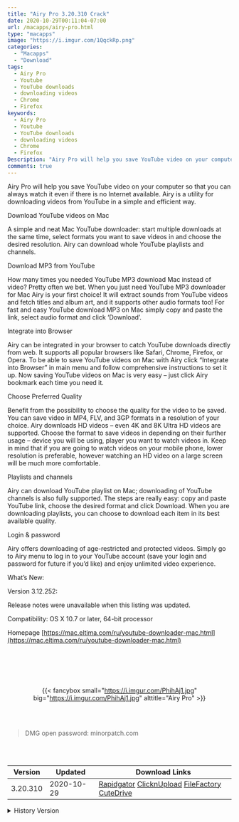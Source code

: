 ```yaml
---
title: "Airy Pro 3.20.310 Crack"
date: 2020-10-29T00:11:04-07:00
url: /macapps/airy-pro.html
type: "macapps"
image: "https://i.imgur.com/1QqckRp.png"
categories:
  - "Macapps"
  - "Download"
tags:
  - Airy Pro
  - Youtube
  - YouTube downloads
  - downloading videos
  - Chrome
  - Firefox
keywords:
  - Airy Pro
  - Youtube
  - YouTube downloads
  - downloading videos
  - Chrome
  - Firefox
Description: "Airy Pro will help you save YouTube video on your computer so that you can always watch it even if there is no Internet available. Airy is a utility for downloading videos from YouTube in a simple and efficient way."
comments: true
---
```


Airy Pro will help you save YouTube video on your computer so that you can always watch it even if there is no Internet available. Airy is a utility for downloading videos from YouTube in a simple and efficient way.

Download YouTube videos on Mac

A simple and neat Mac YouTube downloader: start multiple downloads at the same time, select formats you want to save videos in and choose the desired resolution. Airy can download whole YouTube playlists and channels.

Download MP3 from YouTube

How many times you needed YouTube MP3 download Mac instead of video? Pretty often we bet. When you just need YouTube MP3 downloader for Mac Airy is your first choice! It will extract sounds from YouTube videos and fetch titles and album art, and it supports other audio formats too! For fast and easy YouTube download MP3 on Mac simply copy and paste the link, select audio format and click ‘Download’.

Integrate into Browser

Airy can be integrated in your browser to catch YouTube downloads directly from web. It supports all popular browsers like Safari, Chrome, Firefox, or Opera. To be able to save YouTube videos on Mac with Airy click “Integrate into Browser” in main menu and follow comprehensive instructions to set it up. Now saving YouTube videos on Mac is very easy – just click Airy bookmark each time you need it.

Choose Preferred Quality

Benefit from the possibility to choose the quality for the video to be saved. You can save video in MP4, FLV, and 3GP formats in a resolution of your choice. Airy downloads HD videos – even 4K and 8K Ultra HD videos are supported. Choose the format to save videos in depending on their further usage – device you will be using, player you want to watch videos in. Keep in mind that if you are going to watch videos on your mobile phone, lower resolution is preferable, however watching an HD video on a large screen will be much more comfortable.

Playlists and channels

Airy can download YouTube playlist on Mac; downloading of YouTube channels is also fully supported. The steps are really easy: copy and paste YouTube link, choose the desired format and click Download. When you are downloading playlists, you can choose to download each item in its best available quality.

Login & password

Airy offers downloading of age-restricted and protected videos. Simply go to Airy menu to log in to your YouTube account (save your login and password for future if you’d like) and enjoy unlimited video experience.

What’s New:

Version 3.12.252:

Release notes were unavailable when this listing was updated.

Compatibility: OS X 10.7 or later, 64-bit processor

Homepage [https://mac.eltima.com/ru/youtube-downloader-mac.html](https://mac.eltima.com/ru/youtube-downloader-mac.html)

<br/>
<br/>
<script async src="https://pagead2.googlesyndication.com/pagead/js/adsbygoogle.js"></script>
<ins class="adsbygoogle"
     style="display:block; text-align:center;"
     data-ad-layout="in-article"
     data-ad-format="fluid"
     data-ad-client="ca-pub-8746275014476192"
     data-ad-slot="5144997159"></ins>
<script>
     (adsbygoogle = window.adsbygoogle || []).push({});
</script>
<br/>
<br/>


<center>

{{< fancybox small="https://i.imgur.com/PhihAj1.jpg" big="https://i.imgur.com/PhihAj1.jpg" alttitle="Airy Pro" >}}

</center>

<br/>
<br/>


> DMG open password: minorpatch.com

<br/>

<br/>
<div id="history_version" class="history_version">

| Version | Updated | Download Links |
| ---- | ---- | ---- |
| 3.20.310 | 2020-10-29 | [Rapidgator](https://ouo.io/MDwRni)   [ClicknUpload](https://ouo.io/uSSh7K)   [FileFactory](https://ouo.io/R7aKhF)   [CuteDrive](https://ouo.io/vf9dHst) |
<details>
<summary>History Version</summary>

| Version | Updated | Download Links |
| ---- | ---- | ---- |
| 3.19.305 | 2020-10-14 | [UsersCloud](https://ouo.io/6UgKJ7)   [ClicknUpload](https://ouo.io/X17Jkg)   [FileFactory](https://ouo.io/JJYVRB)   [CuteDrive](https://ouo.io/V9RSZF) |
| 3.18.301 | 2020-07-29 | [UsersCloud](https://ouo.io/Lp7fmi)   [ClicknUpload](https://ouo.io/1kxiiB)   [FileFactory](https://ouo.io/qX2sEH3)   [CuteDrive](https://ouo.io/cSgfa5) |
| 3.17.297 | 2020-07-24 | [UsersCloud](https://ouo.io/lugNaze)   [ClicknUpload](https://ouo.io/exSGza)   [FileFactory](https://ouo.io/hj2hFmy)   [CuteDrive](https://ouo.io/C8d1pv) |
| 3.16.292 | 2020-07-16 | [UsersCloud](https://ouo.io/w0g3wr)   [ClicknUpload](https://ouo.io/U8RMuu)   [FileFactory](https://ouo.io/G5CJO8)   [CuteDrive](https://ouo.io/5NFSXy) |
| 3.15.286 | 2020-06-02 | [UsersCloud](https://ouo.io/fNtUYtC)   [ClicknUpload](https://ouo.io/0lChe2)   [FileFactory](https://ouo.io/4hky8p)   [CuteDrive](https://ouo.io/wjztpS) |
| 3.15.283 | 2020-05-30 | [UsersCloud](https://ouo.io/QrM2Uj)   [ClicknUpload](https://ouo.io/vyyiHP)   [FileFactory](https://ouo.io/3xilyk)   [CuteDrive](https://ouo.io/Z5wfpI) |
| 3.14.280 | 2020-05-08 | [UsersCloud](https://ouo.io/pbGi0zf)   [ClicknUpload](https://ouo.io/FOXUvV)   [FileFactory](https://ouo.io/olnurB)   [CuteDrive](https://ouo.io/AkdfPAP) |
| 3.14.277 | 2020-04-24 | [UsersCloud](https://ouo.io/R5jOdr)   [ClicknUpload](https://ouo.io/XSueuD)   [FileFactory](https://ouo.io/b5N7by)   [CuteDrive](https://ouo.io/b5N7by) |
| 3.13.268 | 2020-04-11 | [UsersCloud](https://ouo.io/CbeYvo)   [ClicknUpload](https://ouo.io/PEyiiP)   [FileFactory](https://ouo.io/e1AeRv)   [CuteDrive](https://ouo.io/RUnBhg) |
</details>

</div>
